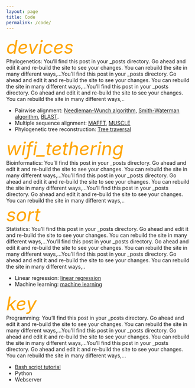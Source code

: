 ```yaml
---
layout: page
title: Code
permalink: /code/
---
```


<div><i class="material-icons" style="font-size:50px;color:orange;">devices</i></div>
Phylogenetics: You’ll find this post in your _posts directory. Go ahead and edit it and re-build the site to see your changes. You can rebuild the site in many different ways,...You’ll find this post in your _posts directory. Go ahead and edit it and re-build the site to see your changes. You can rebuild the site in many different ways,...You’ll find this post in your _posts directory. Go ahead and edit it and re-build the site to see your changes. You can rebuild the site in many different ways,.. 


- Pairwise alignment: [Needleman-Wunch algorithm](/code/needleman), [Smith-Waterman algorithm](/code/smith), [BLAST](https://blast.ncbi.nlm.nih.gov/Blast.cgi).
- Multiple sequence alignment: [MAFFT](https://mafft.cbrc.jp/alignment/server/), [MUSCLE](https://www.ebi.ac.uk/Tools/msa/muscle/) 
- Phylogenetic tree reconstruction: [Tree traversal](/code/traversal)

<div><i class="material-icons" style="font-size:50px;color:orange;">wifi_tethering</i></div>
Bioinformatics: You’ll find this post in your _posts directory. Go ahead and edit it and re-build the site to see your changes. You can rebuild the site in many different ways,...You’ll find this post in your _posts directory. Go ahead and edit it and re-build the site to see your changes. You can rebuild the site in many different ways,...You’ll find this post in your _posts directory. Go ahead and edit it and re-build the site to see your changes. You can rebuild the site in many different ways,..      

<div><i class="material-icons" style="font-size:50px;color:orange;">sort</i></div>
Statistics: You’ll find this post in your _posts directory. Go ahead and edit it and re-build the site to see your changes. You can rebuild the site in many different ways,...You’ll find this post in your _posts directory. Go ahead and edit it and re-build the site to see your changes. You can rebuild the site in many different ways,...You’ll find this post in your _posts directory. Go ahead and edit it and re-build the site to see your changes. You can rebuild the site in many different ways,..


- Linear regression: [linear regression](/code/regression)
- Machine learning: [machine learning](/code/)
    
<div><i class="material-icons" style="font-size:50px;color:orange;">key</i></div>
Programming: You’ll find this post in your _posts directory. Go ahead and edit it and re-build the site to see your changes. You can rebuild the site in many different ways,...You’ll find this post in your _posts directory. Go ahead and edit it and re-build the site to see your changes. You can rebuild the site in many different ways,...You’ll find this post in your _posts directory. Go ahead and edit it and re-build the site to see your changes. You can rebuild the site in many different ways,...      

- [Bash script tutorial](/code/shell)
- Python
- Webserver
